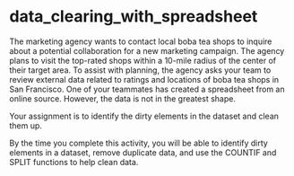 # data_clearing_with_spreadsheet

The marketing agency wants to contact local boba tea shops to inquire about a potential collaboration for a new marketing campaign. The agency plans to visit the top-rated shops within a 10-mile radius of the center of their target area. To assist with planning, the agency asks your team to review external data related to ratings and locations of boba tea shops in San Francisco. One of your teammates has created a spreadsheet from an online source. However, the data is not in the greatest shape.

Your assignment is to identify the dirty elements in the dataset and clean them up. 

By the time you complete this activity, you will be able to identify dirty elements in a dataset, remove duplicate data, and use the COUNTIF and SPLIT functions to help clean data. 
